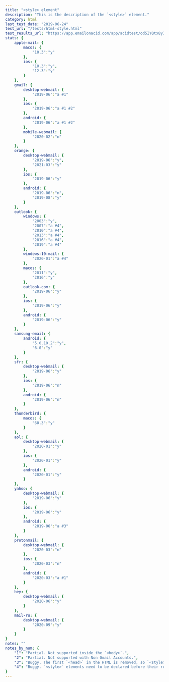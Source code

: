 ```yaml
---
title: "<style> element"
description: "This is the description of the `<style>` element."
category: html
last_test_date: "2019-06-24"
test_url: "/tests/html-style.html"
test_results_url: "https://app.emailonacid.com/app/acidtest/od5IYQtx8yIbIUbeRyQXnP0yzFKEm2E9CKa3FU4BcEXFv/list"
stats: {
    apple-mail: {
        macos: {
            "10.3":"y"
        },
        ios: {
            "10.3":"y",
            "12.3":"y"
        }
    },
    gmail: {
        desktop-webmail: {
            "2019-06":"a #1"
        },
        ios: {
            "2019-06":"a #1 #2"
        },
        android: {
            "2019-06":"a #1 #2"
        },
        mobile-webmail: {
            "2020-02":"n"
        }
    },
    orange: {
        desktop-webmail: {
            "2019-06":"y",
            "2021-03":"y"
        },
        ios: {
            "2019-06":"y"
        },
        android: {
            "2019-06":"n",
            "2019-08":"y"
        }
    },
    outlook: {
        windows: {
            "2003":"y",
            "2007":"a #4",
            "2010":"a #4",
            "2013":"a #4",
            "2016":"a #4",
            "2019":"a #4"
        },
        windows-10-mail: {
            "2020-01":"a #4"
        },
        macos: {
            "2011":"y",
            "2016":"y"
        },
        outlook-com: {
            "2019-06":"y"
        },
        ios: {
            "2019-06":"y"
        },
        android: {
            "2019-06":"y"
        }
    },
    samsung-email: {
        android: {
            "5.0.10.2":"y",
            "6.0":"y"
        }
    },
    sfr: {
        desktop-webmail: {
            "2019-06":"y"
        },
        ios: {
            "2019-06":"n"
        },
        android: {
            "2019-06":"n"
        }
    },
    thunderbird: {
        macos: {
            "60.3":"y"
        }
    },
    aol: {
        desktop-webmail: {
            "2020-01":"y"
        },
        ios: {
            "2020-01":"y"
        },
        android: {
            "2020-01":"y"
        }
    },
    yahoo: {
        desktop-webmail: {
            "2019-06":"y"
        },
        ios: {
            "2019-06":"y"
        },
        android: {
            "2019-06":"a #3"
        }
    },
    protonmail: {
        desktop-webmail: {
            "2020-03":"n"
        },
        ios: {
            "2020-03":"n"
        },
        android: {
            "2020-03":"a #1"
        }
    },
    hey: {
        desktop-webmail: {
            "2020-06":"y"
        }
    },
    mail-ru: {
        desktop-webmail: {
            "2020-09":"y"
        }
    }
}
notes: ""
notes_by_num: {
    "1": "Partial. Not supported inside the `<body>`.",
    "2": "Partial. Not supported with Non Gmail Accounts.",
    "3": "Buggy. The first `<head>` in the HTML is removed, so `<style>` elements need to be in a second `<head>` element.",
    "4": "Buggy. `<style>` elements need to be declared before their rules are used."
}
---
```

